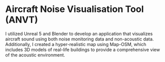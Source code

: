 # Aircraft Noise Visualisation Tool (ANVT) 
 I utilized Unreal 5 and Blender to develop an application that visualizes aircraft sound using both noise monitoring data and non-acoustic data. Additionally, I created a hyper-realistic map using Map-OSM, which includes 3D models of real-life buildings to provide a comprehensive view of the acoustic environment.
